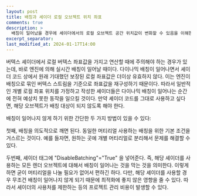 ```yaml
---
layout: post
title: 배칭과 셰이더 로컬 오브젝트 위치 좌표
comments: true  
description: >
  배칭이 일어났을 경우에 셰이더에서의 로컬 오브젝트 공간 위치값이 변화할 수 있음을 이해한다.
excerpt_separator:
last_modified_at: 2024-01-17T14:00
---
```


버텍스 셰이더에서 로컬 버텍스 좌표값을 가지고 연산할 때에 주의해야 하는 경우가 있는데, 바로 엔진에 의해 실시간 배칭이 일어날 때이다. 다이나믹 배칭이 일어나면서 셰이더 코드 상에서 원래 기대했던 보장된 로컬 좌표값은 더이상 유효하지 않다. 이는 엔진이 배칭으로 묶인 버텍스 스트림을 기준으로 좌표값을 재구성하기 때문이다. 따라서 일반적인 개별 로컬 좌표 위치를 가정하고 작성한 셰이더들은 다이나믹 배칭이 일어나는 순간에 전혀 예상치 못한 동작을 일으킬 것이다. 만약 셰이더 코드를 그대로 사용하고 싶다면, 해당 오브젝트가 배칭 대상이 되지 않도록 해야 한다.

배칭이 일어나지 않게 하기 위한 간단한 두 가지 방법이 있을 수 있다:

 첫째, 배칭을 의도적으로 깨면 된다. 동일한 머티리얼 사용하는 배칭을 위한 기본 조건을 거스르는 것이다. 예를 들자면, 원하는 곳에 개별 머티리얼로 분리해서 문제를 해결할 수 있다.

 두번째, 셰이더 태그에 "DisableBatching"="True" 을 넣어준다. 즉, 해당 셰이더를 사용하는 모든 렌더 오브젝트에 대해서 배칭이 일어나는 것을 막는 것을 의미한다. 이렇게 하면 굳이 머티리얼을 나눌 필요가 없어서 편하긴 하다. 다만, 해당 셰이더를 사용할 경우 무조건 배칭이 일어나지 않게 되기 때문에 최적화에 좋지 않은 영향을 줄 수 있다. 따라서 셰이더의 사용처를 제한하는 등의 프로젝트 관리 비용이 발생할 수 있다.


